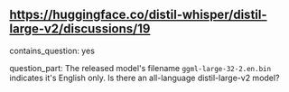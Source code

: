 ## https://huggingface.co/distil-whisper/distil-large-v2/discussions/19

contains_question: yes

question_part: The released model's filename `ggml-large-32-2.en.bin` indicates it's English only.  Is there an all-language distil-large-v2 model?